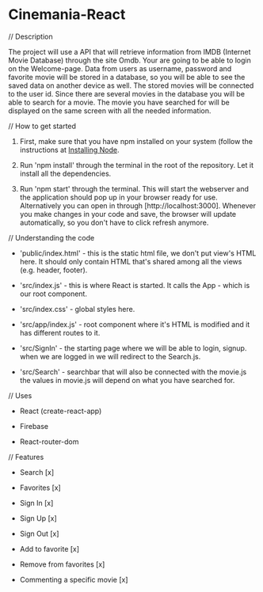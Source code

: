 
# Cinemania-React

// Description

The project will use a API that will retrieve information from IMDB (Internet Movie Database) through the site Omdb. Your are going to be able to login on the Welcome-page. Data from users as username, password and favorite movie will be stored in a database, so you will be able to see the saved data on another device as well. The stored movies will be connected to the user id. Since there are several movies in the database you will be able to search for a movie. The movie you have searched for will be displayed on the same screen with all the needed information.



// How to get started

1. First, make sure that you have npm installed on your system (follow the instructions at [Installing Node](https://docs.npmjs.com/getting-started/installing-node).

2. Run 'npm install' through the terminal in the root of the repository. Let it install all the dependencies.

3. Run 'npm start' through the terminal. This will start the webserver and the application should pop up in your browser ready for use. Alternatively you can open in through [http://localhost:3000]. Whenever you make changes in your code and save, the browser will update automatically, so you don't have to click refresh anymore.



// Understanding the code

* 'public/index.html' - this is the static html file, we don't put view's HTML here. It should only contain HTML that's shared among all the views (e.g. header, footer).

* 'src/index.js' - this is where React is started. It calls the App - which is our root component.

* 'src/index.css' - global styles here.

* 'src/app/index.js' - root component where it's HTML is modified and it has different routes to it.

* 'src/SignIn' - the starting page where we will be able to login, signup. when we are logged in we will redirect to the Search.js.

* 'src/Search' - searchbar that will also be connected with the movie.js the values in movie.js will depend on what you have searched for.



// Uses

* React (create-react-app)

* Firebase

* React-router-dom



// Features

* Search [x]

* Favorites [x]

* Sign In [x]

* Sign Up [x]

* Sign Out [x]

* Add to favorite [x]

* Remove from favorites [x]

* Commenting a specific movie [x]
